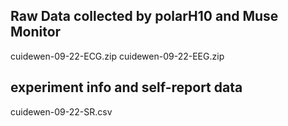 ## Raw Data collected by polarH10 and Muse Monitor
cuidewen-09-22-ECG.zip
cuidewen-09-22-EEG.zip

## experiment info and self-report data
cuidewen-09-22-SR.csv
